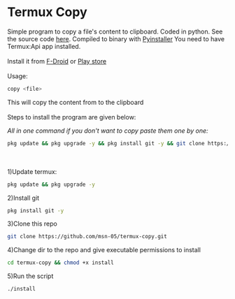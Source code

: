 # Termux Copy

Simple program to copy a file's content to clipboard. Coded in python. See the source code <a href="src">here</a>. Compiled to binary with <a href="https://www.pyinstaller.org">Pyinstaller</a>
You need to have Termux:Api app installed.<br><br>
Install it from <a href="https://f-droid.org/en/packages/com.termux.api">F-Droid</a> or <a href="https://play.google.com/store/apps/details?id=com.termux.api">Play store</a>
<br><br>Usage:
```bash
copy <file>
```
This will copy the content from <file> to the clipboard
<br><br>Steps to install the program are given below:

<i>All in one command if you don't want to copy paste them one by one:</i>
```bash
pkg update && pkg upgrade -y && pkg install git -y && git clone https://github.com/msn-05/termux-copy.git && cd termux-copy && chmod +x install && ./install
```
<br><br>
1)Update termux:
```bash
pkg update && pkg upgrade -y
```
2)Install git
```bash
pkg install git -y
```
3)Clone this repo
```bash
git clone https://github.com/msn-05/termux-copy.git
```
4)Change dir to the repo and give executable permissions to install
```bash
cd termux-copy && chmod +x install
```
5)Run the script
```bash
./install
```
